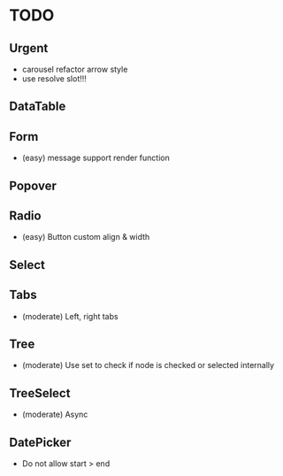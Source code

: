 # TODO

## Urgent

- carousel refactor arrow style
- use resolve slot!!!

## DataTable

## Form

- (easy) message support render function

## Popover

## Radio

- (easy) Button custom align & width

## Select

## Tabs

- (moderate) Left, right tabs

## Tree

- (moderate) Use set to check if node is checked or selected internally

## TreeSelect

- (moderate) Async

## DatePicker

- Do not allow start > end
